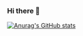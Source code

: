### Hi there 👋

[![Anurag's GitHub stats](https://github-readme-stats.vercel.app/api?username=elvodqa)](https://github.com/anuraghazra/github-readme-stats)

<!--
**elvodqa/elvodqa** is a ✨ _special_ ✨ repository because its `README.md` (this file) appears on your GitHub profile.

Here are some ideas to get you started:

- 🔭 I’m currently working on ...
- 🌱 I’m currently learning ...
- 👯 I’m looking to collaborate on ...
- 🤔 I’m looking for help with ...
- 💬 Ask me about ...
- 📫 How to reach me: ...
- 😄 Pronouns: ...
- ⚡ Fun fact: ...
-->
